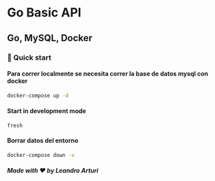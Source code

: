# Go Basic API

## Go, MySQL, Docker

### 🚀 Quick start

#### Para correr localmente se necesita correr la base de datos mysql con docker

```bash
docker-compose up -d
```

#### Start in development mode

```shell
fresh
```

#### Borrar datos del entorno

```bash
docker-compose down -v
```

##### Made with ❤️ by Leandro Arturi
